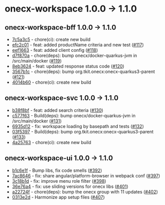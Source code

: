 
# onecx-workspace 1.0.0 -> 1.1.0
## onecx-workspace-bff 1.0.0 -> 1.1.0
* [7c5a3c5](https://github.com/onecx/onecx-workspace-bff/commit/7c5a3c58b8f9ed53cf555721d730c6f646192e87) - chore(ci): create new build
* [efc2c01](https://github.com/onecx/onecx-workspace-bff/commit/efc2c013c7f31076c94923d80b07556cfeb7805f) - feat: added productName criteria and new test ([#117](https://github.com/onecx/onecx-workspace-bff/pull/117))
* [eef1663](https://github.com/onecx/onecx-workspace-bff/commit/eef1663c17217e21f5345dca47fc4be7f2af3904) - feat: added client config ([#118](https://github.com/onecx/onecx-workspace-bff/pull/118))
* [d7f870a](https://github.com/onecx/onecx-workspace-bff/commit/d7f870ae1e6d4a4f1f64a2bb8b3734d47c903854) - chore(deps): bump onecx/docker-quarkus-jvm in /src/main/docker ([#119](https://github.com/onecx/onecx-workspace-bff/pull/119))
* [8eb3624](https://github.com/onecx/onecx-workspace-bff/commit/8eb36241e1b5b669ffbf5927b13f9c3ab36f1019) - feat: updated response status code ([#120](https://github.com/onecx/onecx-workspace-bff/pull/120))
* [3567b1c](https://github.com/onecx/onecx-workspace-bff/commit/3567b1cc642dec2cc02b4d708d5fb900eed18f2c) - chore(deps): bump org.tkit.onecx:onecx-quarkus3-parent ([#121](https://github.com/onecx/onecx-workspace-bff/pull/121))
* [4014b60](https://github.com/onecx/onecx-workspace-bff/commit/4014b60213baecac01247993454482d9080a07af) - chore(ci): create new build
## onecx-workspace-svc 1.0.0 -> 1.1.0
* [b38f8bf](https://github.com/onecx/onecx-workspace-svc/commit/b38f8bfbf500842ecbd6f35d4bb8fd40a09abe71) - feat: added search criteria ([#130](https://github.com/onecx/onecx-workspace-svc/pull/130))
* [c577f63](https://github.com/onecx/onecx-workspace-svc/commit/c577f6344512e95c4a5817f91262a32cb5940f57) - Build(deps): bump onecx/docker-quarkus-jvm in /src/main/docker ([#131](https://github.com/onecx/onecx-workspace-svc/pull/131))
* [6935d12](https://github.com/onecx/onecx-workspace-svc/commit/6935d124d02ba0ebb0798e97695146956108f6df) - fix: workspace loading by basepath and tests ([#132](https://github.com/onecx/onecx-workspace-svc/pull/132))
* [03f5397](https://github.com/onecx/onecx-workspace-svc/commit/03f53976d452979254844c072c21d6b633126c3e) - Build(deps): bump org.tkit.onecx:onecx-quarkus3-parent ([#133](https://github.com/onecx/onecx-workspace-svc/pull/133))
* [4a25763](https://github.com/onecx/onecx-workspace-svc/commit/4a25763501583e21b4d6db23905885e166bd24c3) - chore(ci): create new build
## onecx-workspace-ui 1.0.0 -> 1.1.0
* [b1c6e1f](https://github.com/onecx/onecx-workspace-ui/commit/b1c6e1f8ba1d9fd7b268393d6713392f50bf2799) - Bump libs, fix code smells ([#392](https://github.com/onecx/onecx-workspace-ui/pull/392))
* [7ac8646](https://github.com/onecx/onecx-workspace-ui/commit/7ac86468597211683580daefdf83e37d7228bcd9) - fix: share angular/platform-browser in webpack conf ([#397](https://github.com/onecx/onecx-workspace-ui/pull/397))
* [3c18b1d](https://github.com/onecx/onecx-workspace-ui/commit/3c18b1d9043b6b8a441bdce5e03834ddca067560) - fix: improve menu role filter ([#398](https://github.com/onecx/onecx-workspace-ui/pull/398))
* [36e76a4](https://github.com/onecx/onecx-workspace-ui/commit/36e76a441a76add344bcc726495e8635baa7b39e) - fix: use sliding versions for onecx libs ([#401](https://github.com/onecx/onecx-workspace-ui/pull/401))
* [a22724f](https://github.com/onecx/onecx-workspace-ui/commit/a22724f545bfdccdfa4bb31f49b924639d824493) - chore(deps): bump the onecx group with 11 updates ([#402](https://github.com/onecx/onecx-workspace-ui/pull/402))
* [0313e2d](https://github.com/onecx/onecx-workspace-ui/commit/0313e2db788f086f49c34f15e950e32a9fd44040) - Harmonize app setup files ([#407](https://github.com/onecx/onecx-workspace-ui/pull/407))